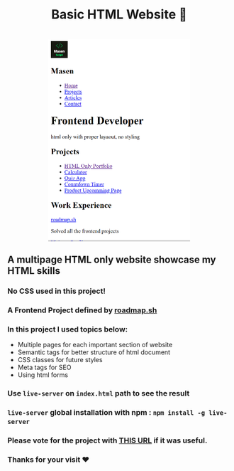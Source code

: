 <h1 align="center">Basic HTML Website 📃<h1>
<p align="center">
<img align="center" width="320px" src="./img/banner.png" alt="Banner Image">
</p>

## A multipage HTML only website showcase my HTML skills

### No CSS used in this project!

### A Frontend Project defined by [roadmap.sh](https://roadmap.sh/frontend/projects)

### In this project I used topics below:

-   Multiple pages for each important section of website
-   Semantic tags for better structure of html document
-   CSS classes for future styles
-   Meta tags for SEO
-   Using html forms

### Use `live-server` on `index.html` path to see the result

### `live-server` global installation with npm : `npm install -g live-server`

### Please vote for the project with [THIS URL](https://roadmap.sh/projects/basic-html-website/solutions?u=66107474da1671f986289b45) if it was useful.

### Thanks for your visit ❤️
